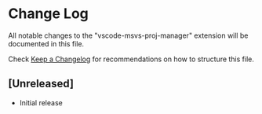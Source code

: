 # Change Log

All notable changes to the "vscode-msvs-proj-manager" extension will be documented in this file.

Check [Keep a Changelog](http://keepachangelog.com/) for recommendations on how to structure this file.

## [Unreleased]

- Initial release